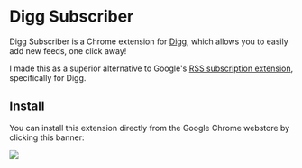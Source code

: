 # Digg Subscriber

Digg Subscriber is a Chrome extension for [Digg](//digg.com/reader),
which allows you to easily add new feeds, one click away!

I made this as a superior alternative to Google's
[RSS subscription extension](//chrome.google.com/webstore/detail/rss-subscription-extensio/nlbjncdgjeocebhnmkbbbdekmmmcbfjd), specifically for Digg.

## Install

You can install this extension directly from the
Google Chrome webstore by clicking this banner:

[![](https://developer.chrome.com/webstore/images/ChromeWebStore_BadgeWBorder_v2_206x58.png)](//chrome.google.com/webstore/detail/digg-subscriber/)
